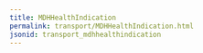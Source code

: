 ```yaml
---
title: MDHHealthIndication
permalink: transport/MDHHealthIndication.html
jsonid: transport_mdhhealthindication
---
```


